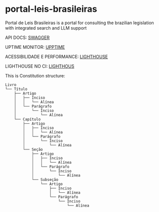 # portal-leis-brasileiras

Portal de Leis Brasileiras is a portal for consulting the brazilian legislation with integrated search and LLM support

API DOCS: [SWAGGER](https://swagger.io/)

UPTIME MONITOR: [UPPTIME](https://upptime.js.org/)

ACESSIBILIDADE E PERFORMANCE: [LIGHTHOUSE](https://developer.chrome.com/docs/lighthouse/overview?hl=pt-br)

LIGHTHOUSE NO CI: [LIGHTHOUS](https://github.com/GoogleChrome/lighthouse-ci/blob/main/docs/getting-started.md)

This is Constitution structure:

```{}
Livro
└── Título
    ├── Artigo
    │   ├── Inciso
    │   │   └── Alínea
    │   └── Parágrafo
    │       └── Inciso
    │           └── Alínea
    └── Capítulo
        ├── Artigo
        │   ├── Inciso
        │   │   └── Alínea
        │   └── Parágrafo
        │       └── Inciso
        │           └── Alínea
        └── Seção
            ├── Artigo
            │   ├── Inciso
            │   │   └── Alínea
            │   └── Parágrafo
            │       └── Inciso
            │           └── Alínea
            └── Subseção
                └── Artigo
                    ├── Inciso
                    │   └── Alínea
                    └── Parágrafo
                        └── Inciso
                            └── Alínea
```
